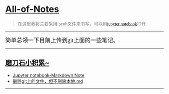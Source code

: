 # [All-of-Notes](https://github.com/w407022008/All-of-Notes)

><font face='仿宋' color=gray>在这里我将主要采用ipynb文件来书写，可以用[jupyter notebook](http://nbviewer.jupyter.org/)打开</font>
---
<font face='仿宋' size=4>
简单总领一下目前上传到git上面的一些笔记。
</font>

---
## [磨刀石小积累~](https://github.com/w407022008/All-of-Notes/blob/master/some-tips)
* [Jupyter notebook-Markdown Note](http://nbviewer.jupyter.org/github/w407022008/All-of-Notes/blob/master/some-tips/Jupyter%20notebook-Markdown%20Note.ipynb)
* [删除git上的文件，但不删除本地.md](https://github.com/w407022008/All-of-Notes/blob/master/some-tips/%E5%88%A0%E9%99%A4git%E4%B8%8A%E7%9A%84%E6%96%87%E4%BB%B6%EF%BC%8C%E4%BD%86%E4%B8%8D%E5%88%A0%E9%99%A4%E6%9C%AC%E5%9C%B0.md)
---
